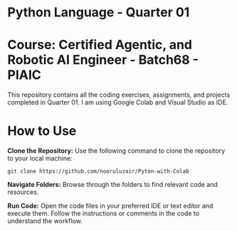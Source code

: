 # Python Language - Quarter 01
# Course: Certified Agentic, and Robotic AI Engineer - Batch68 - PIAIC
This repository contains all the coding exercises, assignments, and projects completed in Quarter 01. I am using Google Colab and Visual Studio as IDE.

# How to Use
**Clone the Repository:** 
Use the following command to clone the repository to your local machine:

```
git clone https://github.com/nooruluzair/Pyton-with-Colab
```
**Navigate Folders:** 
Browse through the folders to find relevant code and resources.

**Run Code:**
Open the code files in your preferred IDE or text editor and execute them. Follow the instructions or comments in the code to understand the workflow.
